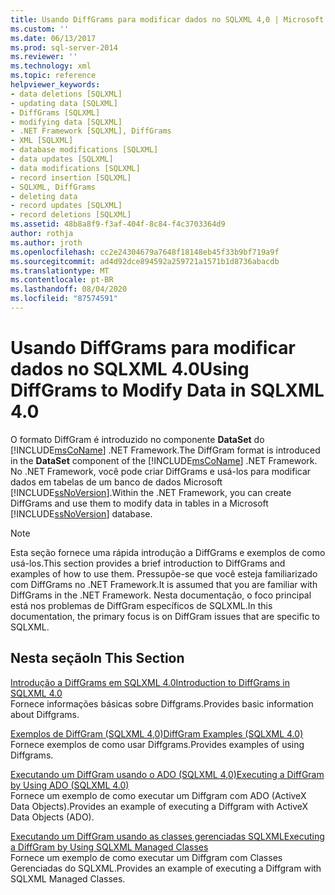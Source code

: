 ```yaml
---
title: Usando DiffGrams para modificar dados no SQLXML 4,0 | Microsoft Docs
ms.custom: ''
ms.date: 06/13/2017
ms.prod: sql-server-2014
ms.reviewer: ''
ms.technology: xml
ms.topic: reference
helpviewer_keywords:
- data deletions [SQLXML]
- updating data [SQLXML]
- DiffGrams [SQLXML]
- modifying data [SQLXML]
- .NET Framework [SQLXML], DiffGrams
- XML [SQLXML]
- database modifications [SQLXML]
- data updates [SQLXML]
- data modifications [SQLXML]
- record insertion [SQLXML]
- SQLXML, DiffGrams
- deleting data
- record updates [SQLXML]
- record deletions [SQLXML]
ms.assetid: 48b8a8f9-f3af-404f-8c84-f4c3703364d9
author: rothja
ms.author: jroth
ms.openlocfilehash: cc2e24304679a7648f18148eb45f33b9bf719a9f
ms.sourcegitcommit: ad4d92dce894592a259721a1571b1d8736abacdb
ms.translationtype: MT
ms.contentlocale: pt-BR
ms.lasthandoff: 08/04/2020
ms.locfileid: "87574591"
---
```

# <a name="using-diffgrams-to-modify-data-in-sqlxml-40"></a><span data-ttu-id="2137e-102">Usando DiffGrams para modificar dados no SQLXML 4.0</span><span class="sxs-lookup"><span data-stu-id="2137e-102">Using DiffGrams to Modify Data in SQLXML 4.0</span></span>
  <span data-ttu-id="2137e-103">O formato DiffGram é introduzido no componente **DataSet** do [!INCLUDE[msCoName](../../../includes/msconame-md.md)] .NET Framework.</span><span class="sxs-lookup"><span data-stu-id="2137e-103">The DiffGram format is introduced in the **DataSet** component of the [!INCLUDE[msCoName](../../../includes/msconame-md.md)] .NET Framework.</span></span> <span data-ttu-id="2137e-104">No .NET Framework, você pode criar DiffGrams e usá-los para modificar dados em tabelas de um banco de dados Microsoft [!INCLUDE[ssNoVersion](../../../includes/ssnoversion-md.md)].</span><span class="sxs-lookup"><span data-stu-id="2137e-104">Within the .NET Framework, you can create DiffGrams and use them to modify data in tables in a Microsoft [!INCLUDE[ssNoVersion](../../../includes/ssnoversion-md.md)] database.</span></span>  
  
> [!NOTE]  
>  <span data-ttu-id="2137e-105">Esta seção fornece uma rápida introdução a DiffGrams e exemplos de como usá-los.</span><span class="sxs-lookup"><span data-stu-id="2137e-105">This section provides a brief introduction to DiffGrams and examples of how to use them.</span></span> <span data-ttu-id="2137e-106">Pressupõe-se que você esteja familiarizado com DiffGrams no .NET Framework.</span><span class="sxs-lookup"><span data-stu-id="2137e-106">It is assumed that you are familiar with DiffGrams in the .NET Framework.</span></span> <span data-ttu-id="2137e-107">Nesta documentação, o foco principal está nos problemas de DiffGram específicos de SQLXML.</span><span class="sxs-lookup"><span data-stu-id="2137e-107">In this documentation, the primary focus is on DiffGram issues that are specific to SQLXML.</span></span>  
  
## <a name="in-this-section"></a><span data-ttu-id="2137e-108">Nesta seção</span><span class="sxs-lookup"><span data-stu-id="2137e-108">In This Section</span></span>  
 [<span data-ttu-id="2137e-109">Introdução a DiffGrams em SQLXML 4.0</span><span class="sxs-lookup"><span data-stu-id="2137e-109">Introduction to DiffGrams in SQLXML 4.0</span></span>](introduction-to-diffgrams-in-sqlxml-4-0.md)  
 <span data-ttu-id="2137e-110">Fornece informações básicas sobre Diffgrams.</span><span class="sxs-lookup"><span data-stu-id="2137e-110">Provides basic information about Diffgrams.</span></span>  
  
 [<span data-ttu-id="2137e-111">Exemplos de DiffGram &#40;SQLXML 4,0&#41;</span><span class="sxs-lookup"><span data-stu-id="2137e-111">DiffGram Examples &#40;SQLXML 4.0&#41;</span></span>](diffgram-examples-sqlxml-4-0.md)  
 <span data-ttu-id="2137e-112">Fornece exemplos de como usar Diffgrams.</span><span class="sxs-lookup"><span data-stu-id="2137e-112">Provides examples of using Diffgrams.</span></span>  
  
 [<span data-ttu-id="2137e-113">Executando um DiffGram usando o ADO &#40;SQLXML 4,0&#41;</span><span class="sxs-lookup"><span data-stu-id="2137e-113">Executing a DiffGram by Using ADO &#40;SQLXML 4.0&#41;</span></span>](executing-a-diffgram-by-using-ado-sqlxml-4-0.md)  
 <span data-ttu-id="2137e-114">Fornece um exemplo de como executar um Diffgram com ADO (ActiveX Data Objects).</span><span class="sxs-lookup"><span data-stu-id="2137e-114">Provides an example of executing a Diffgram with ActiveX Data Objects (ADO).</span></span>  
  
 [<span data-ttu-id="2137e-115">Executando um DiffGram usando as classes gerenciadas SQLXML</span><span class="sxs-lookup"><span data-stu-id="2137e-115">Executing a DiffGram by Using SQLXML Managed Classes</span></span>](../net-framework-classes/sqlxml-4-0-net-framework-support-managed-classes.md)  
 <span data-ttu-id="2137e-116">Fornece um exemplo de como executar um Diffgram com Classes Gerenciadas do SQLXML.</span><span class="sxs-lookup"><span data-stu-id="2137e-116">Provides an example of executing a Diffgram with SQLXML Managed Classes.</span></span>  
  
  
